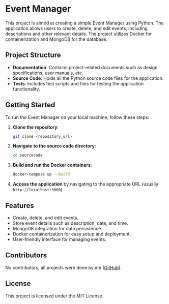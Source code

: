 # Event Manager

This project is aimed at creating a simple Event Manager using Python. The application allows users to create, delete, and edit events, including descriptions and other relevant details. The project utilizes Docker for containerization and MongoDB for the database.

## Project Structure

- **Documentation**: Contains project-related documents such as design specifications, user manuals, etc.
- **Source Code**: Holds all the Python source code files for the application.
- **Tests**: Includes test scripts and files for testing the application functionality.

## Getting Started

To run the Event Manager on your local machine, follow these steps:

1. **Clone the repository**:
    ```sh
    git clone <repository_url>
    ```
2. **Navigate to the source code directory**:
    ```sh
    cd sourcecode
    ```
3. **Build and run the Docker containers**:
    ```sh
    docker-compose up --build
    ```
4. **Access the application** by navigating to the appropriate URL (usually `http://localhost:5000`).

## Features

- Create, delete, and edit events.
- Store event details such as description, date, and time.
- MongoDB integration for data persistence.
- Docker containerization for easy setup and deployment.
- User-friendly interface for managing events.

## Contributors

No contributors, all projects were done by me ([GitHub](https://github.com/1shushi1)).

## License

This project is licensed under the MIT License.
